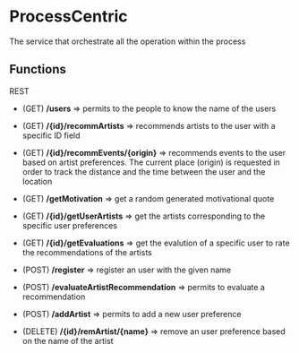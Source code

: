 # ProcessCentric
The service that orchestrate all the operation within the process

## Functions
REST
- (GET) **/users**  =>  permits to the people to know the name of the users
- (GET) **/{id}/recommArtists**  =>  recommends artists to the user with a specific ID field
- (GET) **/{id}/recommEvents/{origin}**  =>  recommends events to the user based on artist preferences. The current place (origin) is requested in order to track the distance and the time between the user and the location
- (GET) **/getMotivation**  =>  get a random generated motivational quote
- (GET) **/{id}/getUserArtists**  =>  get the artists corresponding to the specific user preferences
- (GET) **/{id}/getEvaluations**  =>  get the evalution of a specific user to rate the recommendations of the artists

- (POST) **/register**  =>  register an user with the given name
- (POST) **/evaluateArtistRecommendation**  =>  permits to evaluate a recommendation
- (POST) **/addArtist**  =>  permits to add a new user preference

- (DELETE) **/{id}/remArtist/{name}**  =>  remove an user preference based on the name of the artist 
